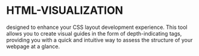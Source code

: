 # HTML-VISUALIZATION
designed to enhance your CSS layout development experience. This tool allows you to create visual guides in the form of depth-indicating tags, providing you with a quick and intuitive way to assess the structure of your webpage at a glance.
